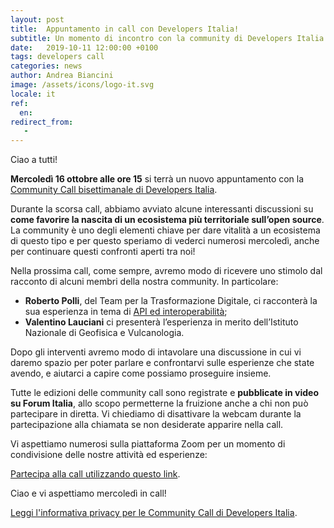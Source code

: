 ```yaml
---
layout: post
title:  Appuntamento in call con Developers Italia!
subtitle: Un momento di incontro con la community di Developers Italia
date:   2019-10-11 12:00:00 +0100
tags: developers call
categories: news
author: Andrea Biancini
image: /assets/icons/logo-it.svg
locale: it
ref:
  en: 
redirect_from:
   -
---
```


Ciao a tutti!

**Mercoledì 16 ottobre alle ore 15** si terrà un nuovo appuntamento con la [Community Call bisettimanale di Developers Italia](https://developers.italia.it/it/news/2019/09/03/una-call-per-la-community-di-Developers-Italia).

Durante la scorsa call, abbiamo avviato alcune interessanti discussioni su **come favorire la nascita di un ecosistema più territoriale sull’open source**. La community è uno degli elementi chiave per dare vitalità a un ecosistema di questo tipo e per questo speriamo di vederci numerosi mercoledì, anche per continuare questi confronti aperti tra noi!

Nella prossima call, come sempre, avremo modo di ricevere uno stimolo dal racconto di alcuni membri della nostra community. In particolare:

 - **Roberto Polli**, del Team per la Trasformazione Digitale, ci racconterà la sua esperienza in tema di [API ed interoperabilità](https://teamdigitale.governo.it/it/projects/api.htm);
 - **Valentino Lauciani** ci presenterà l’esperienza in merito dell’Istituto Nazionale di Geofisica e Vulcanologia. 

Dopo gli interventi avremo modo di intavolare una discussione in cui vi daremo spazio per poter parlare e confrontarvi sulle esperienze che state avendo, e aiutarci a capire come possiamo proseguire insieme.

Tutte le edizioni delle community call sono registrate e **pubblicate in video su Forum Italia**, allo scopo permetterne la fruizione anche a chi non può partecipare in diretta. Vi chiediamo di disattivare la webcam durante la partecipazione alla chiamata se non desiderate apparire nella call.

Vi aspettiamo numerosi sulla piattaforma Zoom per un momento di condivisione delle nostre attività ed esperienze:

[Partecipa alla call utilizzando questo link](https://zoom.us/j/980887806).

Ciao e vi aspettiamo mercoledì in call!



[Leggi l'informativa privacy per le Community Call di Developers Italia](https://developers.italia.it/it/info-privacy-communitycall/).
